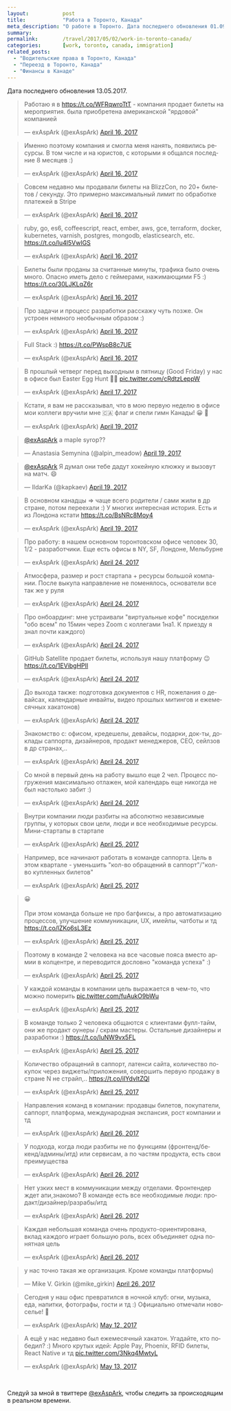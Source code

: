 ```yaml
---
layout:           post
title:            "Работа в Торонто, Канада"
meta_description: "О работе в Торонто. Дата последнего обновления 01.09.2017. Следуй за мной в твиттере @exAspArk, чтобы следить за происходящим в реальном времени :)"
summary:
permalink:        /travel/2017/05/02/work-in-toronto-canada/
categories:       [work, toronto, canada, immigration]
related_posts:
  - "Водительские права в Торонто, Канада"
  - "Переезд в Торонто, Канада"
  - "Финансы в Канаде"
---
```


Дата последнего обновления 13.05.2017.

<script src="//platform.twitter.com/widgets.js" charset="utf-8"></script>

<blockquote class="twitter-tweet" data-lang="en" data-link-color="#0076df" data-align="center"><p lang="ru" dir="ltr">Работаю я в <a href="https://t.co/WFRqwroTtT">https://t.co/WFRqwroTtT</a> - компания продает билеты на мероприятия. была приобретена американской &quot;ярдовой&quot; компанией</p>&mdash; exAspArk (@exAspArk) <a href="https://twitter.com/exAspArk/status/853490138499960832">April 16, 2017</a></blockquote>
<blockquote class="twitter-tweet" data-lang="en" data-link-color="#0076df" data-align="center"><p lang="ru" dir="ltr">Именно поэтому компания и смогла меня нанять, появились ресурсы. В том числе и на юристов, с которыми я общался последние 8 месяцев :)</p>&mdash; exAspArk (@exAspArk) <a href="https://twitter.com/exAspArk/status/853490379685023745">April 16, 2017</a></blockquote>
<blockquote class="twitter-tweet" data-lang="en" data-link-color="#0076df" data-align="center"><p lang="ru" dir="ltr">Совсем недавно мы продавали билеты на BlizzCon, по 20+ билетов / секунду. Это примерно максимальный лимит по обработке платежей в Stripe</p>&mdash; exAspArk (@exAspArk) <a href="https://twitter.com/exAspArk/status/853546540429922308">April 16, 2017</a></blockquote>
<blockquote class="twitter-tweet" data-lang="en" data-link-color="#0076df" data-align="center"><p lang="en" dir="ltr">ruby, go, es6, coffeescript, react, ember, aws, gce, terraform, docker, kubernetes, varnish, postgres, mongodb, elasticsearch, etc. <a href="https://t.co/lu4l5VwIGS">https://t.co/lu4l5VwIGS</a></p>&mdash; exAspArk (@exAspArk) <a href="https://twitter.com/exAspArk/status/853662521068326919">April 16, 2017</a></blockquote>
<blockquote class="twitter-tweet" data-lang="en" data-link-color="#0076df" data-align="center"><p lang="ru" dir="ltr">Билеты были проданы за считанные минуты, трафика было очень много. Опасно иметь дело с геймерами, нажимающими F5 :) <a href="https://t.co/30LJKLqZ6r">https://t.co/30LJKLqZ6r</a></p>&mdash; exAspArk (@exAspArk) <a href="https://twitter.com/exAspArk/status/853662790879514624">April 16, 2017</a></blockquote>
<blockquote class="twitter-tweet" data-lang="en" data-link-color="#0076df" data-align="center" data-conversation="none"><p lang="ru" dir="ltr">Про задачи и процесс разработки расскажу чуть позже. Он устроен немного необычным образом :)</p>&mdash; exAspArk (@exAspArk) <a href="https://twitter.com/exAspArk/status/853662929530613760">April 16, 2017</a></blockquote>
<blockquote class="twitter-tweet" data-lang="en" data-link-color="#0076df" data-align="center"><p lang="en" dir="ltr">Full Stack :) <a href="https://t.co/PWspB8c7UE">https://t.co/PWspB8c7UE</a></p>&mdash; exAspArk (@exAspArk) <a href="https://twitter.com/exAspArk/status/853686196270182400">April 16, 2017</a></blockquote>
<blockquote class="twitter-tweet" data-lang="en" data-link-color="#0076df" data-align="center"><p lang="ru" dir="ltr">В прошлый четверг перед выходным в пятницу (Good Friday) у нас в офисе был Easter Egg Hunt 🥚😀 <a href="https://t.co/cRdtzLeppW">pic.twitter.com/cRdtzLeppW</a></p>&mdash; exAspArk (@exAspArk) <a href="https://twitter.com/exAspArk/status/853908926420713476">April 17, 2017</a></blockquote>
<blockquote class="twitter-tweet" data-lang="en" data-link-color="#0076df" data-align="center"><p lang="ru" dir="ltr">Кстати, я вам не рассказывал, что в мою первую неделю в офисе мои коллеги вручили мне 🇨🇦 флаг и спели гимн Канады! 😀 🙌</p>&mdash; exAspArk (@exAspArk) <a href="https://twitter.com/exAspArk/status/854749974189547520">April 19, 2017</a></blockquote>
<blockquote class="twitter-tweet" data-lang="en" data-link-color="#0076df" data-align="center" data-conversation="none"><p lang="und" dir="ltr"><a href="https://twitter.com/exAspArk">@exAspArk</a> а maple syrop??</p>&mdash; Anastasia Semynina (@alpin_meadow) <a href="https://twitter.com/alpin_meadow/status/854808525121474561">April 19, 2017</a></blockquote>
<blockquote class="twitter-tweet" data-lang="en" data-link-color="#0076df" data-align="center" data-conversation="none"><p lang="ru" dir="ltr"><a href="https://twitter.com/exAspArk">@exAspArk</a> Я думал они тебе дадут хокейную клюжку и вызовут на матч. 😄</p>&mdash; IldarKa (@kapkaev) <a href="https://twitter.com/kapkaev/status/854815620059119616">April 19, 2017</a></blockquote>
<blockquote class="twitter-tweet" data-lang="en" data-link-color="#0076df" data-align="center"><p lang="ru" dir="ltr">В основном канадцы =&gt; чаще всего родители / сами жили в др стране, потом переехали :) У многих интересная история. Есть и из Лондона кстати <a href="https://t.co/BsNRc8Moy4">https://t.co/BsNRc8Moy4</a></p>&mdash; exAspArk (@exAspArk) <a href="https://twitter.com/exAspArk/status/854759946675736576">April 19, 2017</a></blockquote>
<blockquote class="twitter-tweet" data-lang="en" data-link-color="#0076df" data-align="center"><p lang="ru" dir="ltr">Про работу: в нашем основном торонтовском офисе человек 30, 1/2 - разработчики. Еще есть офисы в NY, SF, Лондоне, Мельбурне</p>&mdash; exAspArk (@exAspArk) <a href="https://twitter.com/exAspArk/status/856352293981212672">April 24, 2017</a></blockquote>
<blockquote class="twitter-tweet" data-lang="en" data-link-color="#0076df" data-align="center" data-conversation="none"><p lang="ru" dir="ltr">Атмосфера, размер и рост стартапа + ресурсы большой компании. После выкупа направление не поменялось, основатели все так же у руля</p>&mdash; exAspArk (@exAspArk) <a href="https://twitter.com/exAspArk/status/856352440714645505">April 24, 2017</a></blockquote>
<blockquote class="twitter-tweet" data-lang="en" data-link-color="#0076df" data-align="center"><p lang="ru" dir="ltr">Про онбоардинг: мне устраивали &quot;виртуальные кофе&quot; посиделки &quot;обо всем&quot; по 15мин через Zoom с коллегами 1на1. К приезду я знал почти каждого)</p>&mdash; exAspArk (@exAspArk) <a href="https://twitter.com/exAspArk/status/856389181773316101">April 24, 2017</a></blockquote>
<blockquote class="twitter-tweet" data-lang="en" data-link-color="#0076df" data-align="center"><p lang="ru" dir="ltr">GitHub Satellite продает билеты, используя нашу платформу 😉 <a href="https://t.co/1EVibgHPlI">https://t.co/1EVibgHPlI</a></p>&mdash; exAspArk (@exAspArk) <a href="https://twitter.com/exAspArk/status/856520752618758144">April 24, 2017</a></blockquote>
<blockquote class="twitter-tweet" data-lang="en" data-link-color="#0076df" data-align="center"><p lang="ru" dir="ltr">До выхода также: подготовка документов с HR, пожелания о девайсах, календарные инвайты, видео прошлых митингов и ежемесячных хакатонов)</p>&mdash; exAspArk (@exAspArk) <a href="https://twitter.com/exAspArk/status/856561855422234624">April 24, 2017</a></blockquote>
<blockquote class="twitter-tweet" data-lang="en" data-link-color="#0076df" data-align="center"><p lang="ru" dir="ltr">Знакомство с: офисом, кредешелы, девайсы, подарки, док-ты, доклады саппорта, дизайнеров, продакт менеджеров, CEO, сейлзов в др странах,..</p>&mdash; exAspArk (@exAspArk) <a href="https://twitter.com/exAspArk/status/856562303617118208">April 24, 2017</a></blockquote>
<blockquote class="twitter-tweet" data-lang="en" data-link-color="#0076df" data-align="center"><p lang="ru" dir="ltr">Со мной в первый день на работу вышло еще 2 чел. Процесс погружения максимально отлажен, мой календарь еще никогда не был настолько забит :)</p>&mdash; exAspArk (@exAspArk) <a href="https://twitter.com/exAspArk/status/856562630445727744">April 24, 2017</a></blockquote>
<blockquote class="twitter-tweet" data-lang="en" data-link-color="#0076df" data-align="center"><p lang="ru" dir="ltr">Внутри компании люди разбиты на абсолютно независимые группы, у которых свои цели, люди и все необходимые ресурсы. Мини-стартапы в стартапе</p>&mdash; exAspArk (@exAspArk) <a href="https://twitter.com/exAspArk/status/856751559748857856">April 25, 2017</a></blockquote>
<blockquote class="twitter-tweet" data-lang="en" data-link-color="#0076df" data-align="center"><p lang="ru" dir="ltr">Например, все начинают работать в команде саппорта. Цель в этом квартале - уменьшить &quot;кол-во обращений в саппорт&quot;/&quot;кол-во купленных билетов&quot;</p>&mdash; exAspArk (@exAspArk) <a href="https://twitter.com/exAspArk/status/856751801583980544">April 25, 2017</a></blockquote>
<blockquote class="twitter-tweet" data-lang="en" data-link-color="#0076df" data-align="center"><p lang="ru" dir="ltr">😀<br><br>При этом команда больше не про багфиксы, а про автоматизацию процессов, улучшение коммуникации, UX, имейлы, чатботы и тд <a href="https://t.co/lZKo6sL3Ez">https://t.co/lZKo6sL3Ez</a></p>&mdash; exAspArk (@exAspArk) <a href="https://twitter.com/exAspArk/status/856860486956187651">April 25, 2017</a></blockquote>
<blockquote class="twitter-tweet" data-lang="en" data-link-color="#0076df" data-align="center" data-conversation="none"><p lang="ru" dir="ltr">Поэтому в команде 2 человека на все часовые пояса вместо армии в колцентре, и переводится дословно &quot;команда успеха&quot; :)</p>&mdash; exAspArk (@exAspArk) <a href="https://twitter.com/exAspArk/status/856861777950330880">April 25, 2017</a></blockquote>
<blockquote class="twitter-tweet" data-lang="en" data-link-color="#0076df" data-align="center"><p lang="ru" dir="ltr">У каждой команды в компании цель выражается в чем-то, что можно померить <a href="https://t.co/fuAukO9bWu">pic.twitter.com/fuAukO9bWu</a></p>&mdash; exAspArk (@exAspArk) <a href="https://twitter.com/exAspArk/status/856924239043198976">April 25, 2017</a></blockquote>
<blockquote class="twitter-tweet" data-lang="en" data-link-color="#0076df" data-align="center"><p lang="ru" dir="ltr">В команде только 2 человека общаются с клиентами фулл-тайм, они же продакт оунеры / скрам мастеры. Остальные дизайнеры и разработки :) <a href="https://t.co/IuNW9vx5FL">https://t.co/IuNW9vx5FL</a></p>&mdash; exAspArk (@exAspArk) <a href="https://twitter.com/exAspArk/status/857018085676548101">April 25, 2017</a></blockquote>
<blockquote class="twitter-tweet" data-lang="en" data-link-color="#0076df" data-align="center"><p lang="ru" dir="ltr">Количество обращений в саппорт, латенси сайта, количество покупок через виджеты/приложения, совершить первую продажу в стране N не страйп,.. <a href="https://t.co/iIYdvItZQl">https://t.co/iIYdvItZQl</a></p>&mdash; exAspArk (@exAspArk) <a href="https://twitter.com/exAspArk/status/857019200832974848">April 25, 2017</a></blockquote>
<blockquote class="twitter-tweet" data-lang="en" data-link-color="#0076df" data-align="center"><p lang="ru" dir="ltr">Направления команд в компании: продавцы билетов, покупатели, саппорт, платформа, международная экспансия, рост компании и тд</p>&mdash; exAspArk (@exAspArk) <a href="https://twitter.com/exAspArk/status/857113936801533952">April 26, 2017</a></blockquote>
<blockquote class="twitter-tweet" data-lang="en" data-link-color="#0076df" data-align="center"><p lang="ru" dir="ltr">У подхода, когда люди разбиты не по функциям (фронтенд/бекенд/админы/итд) или сервисам, а по частям продукта, есть свои преимущества</p>&mdash; exAspArk (@exAspArk) <a href="https://twitter.com/exAspArk/status/857286615735185408">April 26, 2017</a></blockquote>
<blockquote class="twitter-tweet" data-lang="en" data-link-color="#0076df" data-align="center"><p lang="ru" dir="ltr">Нет узких мест в коммуникации между отделами. Фронтендер ждет апи,знакомо? В команде есть все необходимые люди: продакт/дизайнер/разрабы/итд</p>&mdash; exAspArk (@exAspArk) <a href="https://twitter.com/exAspArk/status/857286812787757058">April 26, 2017</a></blockquote>
<blockquote class="twitter-tweet" data-lang="en" data-link-color="#0076df" data-align="center"><p lang="ru" dir="ltr">Каждая небольшая команда очень продукто-ориентирована, вклад каждого играет большую роль, всех объединяет одна понятная цель</p>&mdash; exAspArk (@exAspArk) <a href="https://twitter.com/exAspArk/status/857287150752190470">April 26, 2017</a></blockquote>
<blockquote class="twitter-tweet" data-lang="en" data-link-color="#0076df" data-align="center" data-conversation="none"><p lang="ru" dir="ltr">у нас точно такая же организация. Кроме команды платформы)</p>&mdash; Mike V. Girkin (@mike_girkin) <a href="https://twitter.com/mike_girkin/status/857287376594448385">April 26, 2017</a></blockquote>
<blockquote class="twitter-tweet" data-lang="en" data-link-color="#0076df" data-align="center"><p lang="ru" dir="ltr">Сегодня у наш офис превратился в ночной клуб: огни, музыка, еда, напитки, фотографы, гости и тд :) Официально отмечали новоселье! 🎉</p>&mdash; exAspArk (@exAspArk) <a href="https://twitter.com/exAspArk/status/862912094739496960">May 12, 2017</a></blockquote>
<blockquote class="twitter-tweet" data-lang="en" data-link-color="#0076df" data-align="center"><p lang="ru" dir="ltr">А ещё у нас недавно был ежемесячный хакатон. Угадайте, кто победил? :) Много крутых идей: Apple Pay, Phoenix, RFID билеты, React Native и тд <a href="https://t.co/3Nkq4MwtyL">pic.twitter.com/3Nkq4MwtyL</a></p>&mdash; exAspArk (@exAspArk) <a href="https://twitter.com/exAspArk/status/863274487000825856">May 13, 2017</a></blockquote>

<br />

Следуй за мной в твиттере [@exAspArk](https://twitter.com/exaspark), чтобы следить за происходящим в реальном времени.
